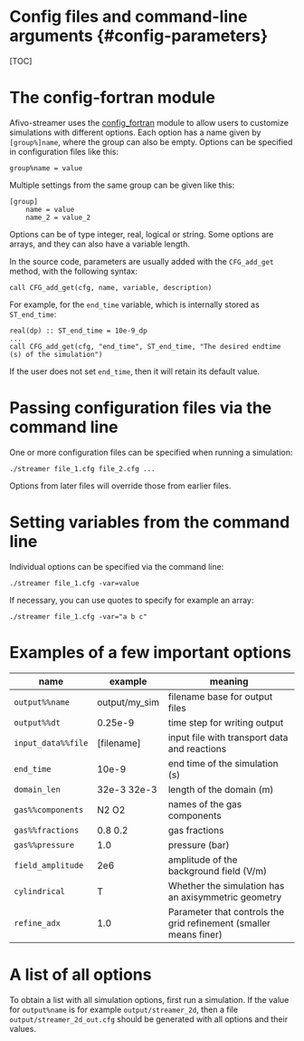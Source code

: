 # Config files and command-line arguments {#config-parameters}

[TOC]

# The config-fortran module

Afivo-streamer uses the
[config_fortran](https://github.com/jannisteunissen/config_fortran) module to
allow users to customize simulations with different options. Each option has a
name given by `[group%]name`, where the group can also be empty. Options can be
specified in configuration files like this:

    group%name = value

Multiple settings from the same group can be given like this:

    [group]
        name = value
        name_2 = value_2

Options can be of type integer, real, logical or string. Some options are arrays,
and they can also have a variable length.

In the source code, parameters are usually added with the `CFG_add_get` method, with the following syntax:

    call CFG_add_get(cfg, name, variable, description)

For example, for the `end_time` variable, which is internally stored as `ST_end_time`:

    real(dp) :: ST_end_time = 10e-9_dp
    ...
    call CFG_add_get(cfg, "end_time", ST_end_time, "The desired endtime (s) of the simulation")

If the user does not set `end_time`, then it will retain its default value.

# Passing configuration files via the command line

One or more configuration files can be specified when running a simulation:

    ./streamer file_1.cfg file_2.cfg ...

Options from later files will override those from earlier files.

# Setting variables from the command line

Individual options can be specified via the command line:

    ./streamer file_1.cfg -var=value

If necessary, you can use quotes to specify for example an array:

    ./streamer file_1.cfg -var="a b c"

# Examples of a few important options

name | example | meaning
---|---|---
`output%%name` | output/my_sim | filename base for output files
`output%%dt` | 0.25e-9 | time step for writing output
`input_data%%file` | [filename] | input file with transport data and reactions
`end_time` | 10e-9 | end time of the simulation (s)
`domain_len` | 32e-3 32e-3 | length of the domain (m)
`gas%%components` | N2 O2 | names of the gas components
`gas%%fractions` | 0.8 0.2 | gas fractions
`gas%%pressure` | 1.0 | pressure (bar)
`field_amplitude` | 2e6 | amplitude of the background field (V/m)
`cylindrical` | T | Whether the simulation has an axisymmetric geometry
`refine_adx` | 1.0 | Parameter that controls the grid refinement (smaller means finer)

# A list of all options

To obtain a list with all simulation options, first run a simulation. If the
value for `output%name` is for example `output/streamer_2d`, then a file
`output/streamer_2d_out.cfg` should be generated with all options and their
values.
